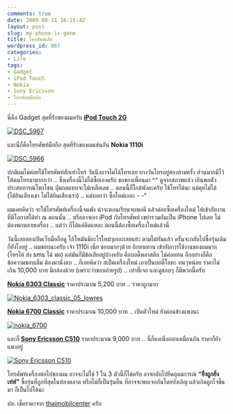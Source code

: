 ```yaml
---
comments: true
date: 2009-08-11 16:15:42
layout: post
slug: my-phone-is-gone
title: โทรศัพท์เสีย
wordpress_id: 867
categories:
- Life
tags:
- Gadget
- iPod Touch
- Nokia
- Sony Ericsson
- โทรศัพท์มือถือ
---
```


นี่คือ Gadget สุดที่รักของผมครับ [**iPod Touch 2G**](http://www.armno.in.th/20090202/ipod-touch-2g-8gb)



[![DSC_5967](http://www.armno.in.th/wp-content/uploads/e4b3f720ce22_D763/DSC_5967_thumb.jpg)](http://www.armno.in.th/wp-content/uploads/e4b3f720ce22_D763/DSC_5967.jpg)



และนี่ก็คือโทรศัพท์มือถือ สุดที่รักของผมเช่นกัน **Nokia 1110i**



[![DSC_5966](http://www.armno.in.th/wp-content/uploads/e4b3f720ce22_D763/DSC_5966_thumb.jpg)](http://www.armno.in.th/wp-content/uploads/e4b3f720ce22_D763/DSC_5966.jpg)



ปกติผมไม่ค่อยใช้โทรศัพท์สักเท่าไหร่ วันนึงอาจไม่ได้โทรเลย บางวันโทรอยู่สองสามครั้ง ส่วนมากมีไว้ให้คนโทรมามากกว่า .. ซึ่งเครื่องนี้ไม่ได้ซื้อเองครับ ขอของเพื่อนมา ^^ ดูจากสภาพแล้ว เยินพอตัว ประสบการณ์โชกโชน ปุ่มกดแทบจะไม่เหลือเลข .. ตอนนี้ก็ใกล้พังละครับ ใช้โทรได้นะ แต่คุยไม่ได้ (ได้ยินเสียงเขา ไม่ได้ยินเสียงเรา) .. แม่บอกว่า ซื้อใหม่เถอะ - -“



ผมเคยคิดว่า จะใช้โทรศัพท์เครื่องนี้จนพัง น่าจะตอนเรียนจบพอดี แล้วค่อยซื้อเครื่องใหม่ ให้เข้ากับงานที่มีโอกาสได้ทำ ณ ตอนนั้น .. หรืออาจเอา iPod กับโทรศัพท์ เขย่ารวมกันเป็น iPhone ไปเลย ไม่ต้องพกหลายเครื่อง .. แต่ว่า ก็ได้แค่คิดแหละ ตอนนี้ต้องซื้อเครื่องใหม่แล้วนี่



วันนี้เลยลองเปิดเว็บมือถือดู โอ้โหมันมีอะไรใหม่ๆเยอะเลยแฮะ ตามไม่ทันแล้ว ครั้นจะกลับไปซื้อรุ่นเดิม ก็ยังไงอยู่ .. ผมชอบนะครับ เจ้า 1110i เนี่ย ชอบมากๆด้วย ถึกทนทาน เข้ากับการใช้งานของผมมาก (โทรได้ ส่ง sms ได้ พอ) แต่มันก็มีข้อเสียอยู่บ้างครับ คือบอดี้พลาสติก ไม่ค่อยทน อีกอย่างก็คือ ข้อความชอบเต็ม ต้องมานั่งลบ .. ก็เลยคิดว่า สเป็คเครื่องใหม่ เอาเป็นบอดี้โลหะ ทนๆหน่อย ราคาไม่เกิน 10,000 บาท มีกล้องด้วย (เพราะว่าชอบถ่ายรูป) .. เท่าที่เจอ และดูชอบๆ ก็มีพวกนี้ครับ



[**Nokia 6303 Classic**](http://www.siamphone.com/review/2009/nokia/6303_classic/page.htm) ราคาประมาณ 5,200 บาท .. ราคาถูกมาก



[![Nokia_6303_classic_05_lowres](http://www.armno.in.th/wp-content/uploads/e4b3f720ce22_D763/Nokia_6303_classic_05_lowres_thumb.jpg)](http://www.armno.in.th/wp-content/uploads/e4b3f720ce22_D763/Nokia_6303_classic_05_lowres.jpg)



[**Nokia 6700 Classic**](http://www.siamphone.com/review/2009/nokia/6700_classic/page.htm) ราคาประมาณ 10,000 บาท .. เปิดตัวใหม่ ยังค่อนข้างแพงนะ



[![nokia_6700](http://www.armno.in.th/wp-content/uploads/e4b3f720ce22_D763/nokia_6700_thumb.jpg)](http://www.armno.in.th/wp-content/uploads/e4b3f720ce22_D763/nokia_6700.jpg)



และก็ [**Sony Ericsson C510**](http://www.siamphone.com/review/2009/sonyericsson/c510/page.htm) ราคาประมาณ 9,000 บาท .. นี่ก็คงเพิ่งออกเหมือนกัน ราคาก็ยังแพงอยู่



[![Sony Ericsson C510](http://www.armno.in.th/wp-content/uploads/e4b3f720ce22_D763/SonyEricssonC510_thumb.jpg)](http://www.armno.in.th/wp-content/uploads/e4b3f720ce22_D763/SonyEricssonC510.jpg)



โทรศัพท์เครื่องต่อไปของผม อาจจะไม่ใช่ 1 ใน 3 ตัวนี้ก็ได้ครับ อาจกลับไปยึดอุดมการณ์ **“ยิ่งถูกยิ่งเท่ห์”** ซื้อรุ่นที่ถูกที่สุดในท้องตลาด หรือไม่ก็เป็นรุ่นอื่น ที่อาจจะพบเจอกันโดยบังเอิญ แล้วเกิดถูกใจขึ้นมา ก็เป็นไปได้นะ



ปล. เช็คราคาจาก [thaimobilcenter](http://www.thaimobilecenter.com/price/) ครับ
